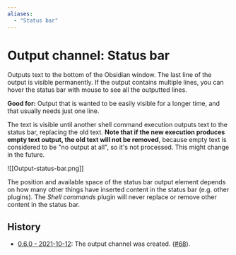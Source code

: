 ```yaml
---
aliases:
  - "Status bar"
---
```

# Output channel: Status bar
Outputs text to the bottom of the Obsidian window. The last line of the output is visible permanently. If the output contains multiple lines, you can hover the status bar with mouse to see all the outputted lines.
 
**Good for:** Output that is wanted to be easily visible for a longer time, and that usually needs just one line.
 
The text is visible until another shell command execution outputs text to the status bar, replacing the old text. **Note that if the new execution produces empty text output, the old text will not be removed**, because empty text is considered to be "no output at all", so it's not processed. This might change in the future.
 
![[Output-status-bar.png]]
 
The position and available space of the status bar output element depends on how many other things have inserted content in the status bar (e.g. other plugins). The *Shell commands* plugin will never replace or remove other content in the status bar.

## History
- [0.6.0 - 2021-10-12](https://github.com/Taitava/obsidian-shellcommands/blob/main/CHANGELOG.md#060---2021-10-12): The output channel was created. ([#68](https://github.com/Taitava/obsidian-shellcommands/issues/68)).